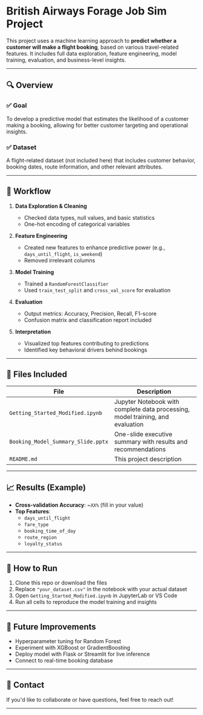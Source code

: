 # British Airways Forage Job Sim Project

This project uses a machine learning approach to **predict whether a customer will make a flight booking**, based on various travel-related features. It includes full data exploration, feature engineering, model training, evaluation, and business-level insights.

---

## 🔍 Overview

### ✅ Goal
To develop a predictive model that estimates the likelihood of a customer making a booking, allowing for better customer targeting and operational insights.

### ✅ Dataset
A flight-related dataset (not included here) that includes customer behavior, booking dates, route information, and other relevant attributes.

---

## 🧪 Workflow

1. **Data Exploration & Cleaning**
   - Checked data types, null values, and basic statistics
   - One-hot encoding of categorical variables

2. **Feature Engineering**
   - Created new features to enhance predictive power (e.g., `days_until_flight`, `is_weekend`)
   - Removed irrelevant columns

3. **Model Training**
   - Trained a `RandomForestClassifier`
   - Used `train_test_split` and `cross_val_score` for evaluation

4. **Evaluation**
   - Output metrics: Accuracy, Precision, Recall, F1-score
   - Confusion matrix and classification report included

5. **Interpretation**
   - Visualized top features contributing to predictions
   - Identified key behavioral drivers behind bookings

---

## 📁 Files Included

| File | Description |
|------|-------------|
| `Getting_Started_Modified.ipynb` | Jupyter Notebook with complete data processing, model training, and evaluation |
| `Booking_Model_Summary_Slide.pptx` | One-slide executive summary with results and recommendations |
| `README.md` | This project description |

---

## 📈 Results (Example)

- **Cross-validation Accuracy**: ~`XX%` (fill in your value)
- **Top Features**:
  - `days_until_flight`
  - `fare_type`
  - `booking_time_of_day`
  - `route_region`
  - `loyalty_status`

---

## 📌 How to Run

1. Clone this repo or download the files
2. Replace `"your_dataset.csv"` in the notebook with your actual dataset
3. Open `Getting_Started_Modified.ipynb` in JupyterLab or VS Code
4. Run all cells to reproduce the model training and insights

---

## 🚀 Future Improvements

- Hyperparameter tuning for Random Forest
- Experiment with XGBoost or GradientBoosting
- Deploy model with Flask or Streamlit for live inference
- Connect to real-time booking database

---

## 📧 Contact

If you'd like to collaborate or have questions, feel free to reach out!

---

